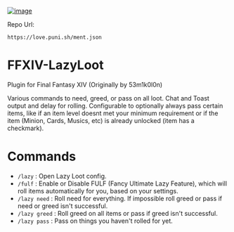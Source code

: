[![image](https://discordapp.com/api/guilds/1001823907193552978/embed.png?style=banner2)](https://discord.gg/Zzrcc8kmvy)

Repo Url: 

`https://love.puni.sh/ment.json`

# FFXIV-LazyLoot 

Plugin for Final Fantasy XIV (Originally by 53m1k0l0n)

Various commands to need, greed, or pass on all loot. Chat and Toast output and delay for rolling. Configurable to optionally always pass certain items, like if an item level doesnt met your minimum requirement or if the item (Minion, Cards, Musics, etc) is already unlocked (item has a checkmark).

# Commands

* `/lazy` : Open Lazy Loot config.
* `/fulf` : Enable or Disable FULF (Fancy Ultimate Lazy Feature), which will roll items automatically for you, based on your settings.
* `/lazy need` : Roll need for everything. If impossible roll greed or pass if need or greed isn't successful.
* `/lazy greed` : Roll greed on all items or pass if greed isn't successful.
* `/lazy pass` : Pass on things you haven't rolled for yet.
